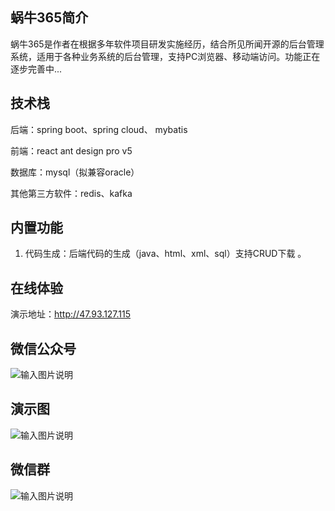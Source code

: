 ## 蜗牛365简介

蜗牛365是作者在根据多年软件项目研发实施经历，结合所见所闻开源的后台管理系统，适用于各种业务系统的后台管理，支持PC浏览器、移动端访问。功能正在逐步完善中...

## 技术栈

后端：spring boot、spring cloud、 mybatis

前端：react ant design pro v5

数据库：mysql（拟兼容oracle）

其他第三方软件：redis、kafka

## 内置功能

1. 代码生成：后端代码的生成（java、html、xml、sql）支持CRUD下载 。

## 在线体验

演示地址：http://47.93.127.115 

## 微信公众号
![输入图片说明](https://images.gitee.com/uploads/images/2020/1114/224259_0512276e_1799057.jpeg "qrcode_for_gh_7e4bc660acfa_258.jpg")

## 演示图
![输入图片说明](https://images.gitee.com/uploads/images/2020/1114/210355_d40c8b66_1799057.png "p1.png")

## 微信群
![输入图片说明](https://images.gitee.com/uploads/images/2020/1114/231513_0a0d9cc2_1799057.png "qun.png")
